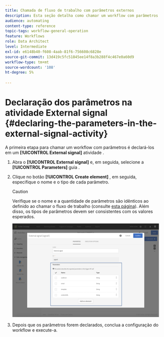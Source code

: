 ```yaml
---
title: Chamada de fluxo de trabalho com parâmetros externos
description: Esta seção detalha como chamar um workflow com parâmetros externos.
audience: automating
content-type: reference
topic-tags: workflow-general-operation
feature: Workflows
role: Data Architect
level: Intermediate
exl-id: e6148b40-f608-4aab-81f6-756608c6828e
source-git-commit: 13d419c5fc51845ee14f8a3b288f4c467e0a60d9
workflow-type: tm+mt
source-wordcount: '108'
ht-degree: 5%

---
```


# Declaração dos parâmetros na atividade External signal {#declaring-the-parameters-in-the-external-signal-activity}

A primeira etapa para chamar um workflow com parâmetros é declará-los em um **[!UICONTROL External signal]** atividade .

1. Abra o **[!UICONTROL External signal]** e, em seguida, selecione a **[!UICONTROL Parameters]** guia .
1. Clique no botão **[!UICONTROL Create element]** , em seguida, especifique o nome e o tipo de cada parâmetro.

   >[!CAUTION]
   >
   >Verifique se o nome e a quantidade de parâmetros são idênticos ao definido ao chamar o fluxo de trabalho (consulte [esta página](../../automating/using/defining-parameters-calling-workflow.md)). Além disso, os tipos de parâmetros devem ser consistentes com os valores esperados.

   ![](assets/extsignal_declaringparameters_1.png)

1. Depois que os parâmetros forem declarados, conclua a configuração do workflow e execute-a.
